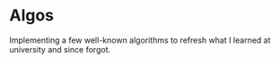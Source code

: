 # Algos
Implementing a few well-known algorithms to refresh what I learned at university and since forgot.
